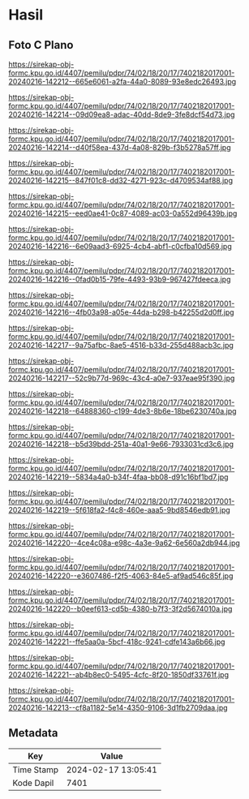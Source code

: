 # Hasil

## Foto C Plano

https://sirekap-obj-formc.kpu.go.id/4407/pemilu/pdpr/74/02/18/20/17/7402182017001-20240216-142212--665e6061-a2fa-44a0-8089-93e8edc26493.jpg

https://sirekap-obj-formc.kpu.go.id/4407/pemilu/pdpr/74/02/18/20/17/7402182017001-20240216-142214--09d09ea8-adac-40dd-8de9-3fe8dcf54d73.jpg

https://sirekap-obj-formc.kpu.go.id/4407/pemilu/pdpr/74/02/18/20/17/7402182017001-20240216-142214--d40f58ea-437d-4a08-829b-f3b5278a57ff.jpg

https://sirekap-obj-formc.kpu.go.id/4407/pemilu/pdpr/74/02/18/20/17/7402182017001-20240216-142215--847f01c8-dd32-4271-923c-d4709534af88.jpg

https://sirekap-obj-formc.kpu.go.id/4407/pemilu/pdpr/74/02/18/20/17/7402182017001-20240216-142215--eed0ae41-0c87-4089-ac03-0a552d96439b.jpg

https://sirekap-obj-formc.kpu.go.id/4407/pemilu/pdpr/74/02/18/20/17/7402182017001-20240216-142216--6e09aad3-6925-4cb4-abf1-c0cfba10d569.jpg

https://sirekap-obj-formc.kpu.go.id/4407/pemilu/pdpr/74/02/18/20/17/7402182017001-20240216-142216--0fad0b15-79fe-4493-93b9-967427fdeeca.jpg

https://sirekap-obj-formc.kpu.go.id/4407/pemilu/pdpr/74/02/18/20/17/7402182017001-20240216-142216--4fb03a98-a05e-44da-b298-b42255d2d0ff.jpg

https://sirekap-obj-formc.kpu.go.id/4407/pemilu/pdpr/74/02/18/20/17/7402182017001-20240216-142217--9a75afbc-8ae5-4516-b33d-255d488acb3c.jpg

https://sirekap-obj-formc.kpu.go.id/4407/pemilu/pdpr/74/02/18/20/17/7402182017001-20240216-142217--52c9b77d-969c-43c4-a0e7-937eae95f390.jpg

https://sirekap-obj-formc.kpu.go.id/4407/pemilu/pdpr/74/02/18/20/17/7402182017001-20240216-142218--64888360-c199-4de3-8b6e-18be6230740a.jpg

https://sirekap-obj-formc.kpu.go.id/4407/pemilu/pdpr/74/02/18/20/17/7402182017001-20240216-142218--b5d39bdd-251a-40a1-9e66-7933031cd3c6.jpg

https://sirekap-obj-formc.kpu.go.id/4407/pemilu/pdpr/74/02/18/20/17/7402182017001-20240216-142219--5834a4a0-b34f-4faa-bb08-d91c16bf1bd7.jpg

https://sirekap-obj-formc.kpu.go.id/4407/pemilu/pdpr/74/02/18/20/17/7402182017001-20240216-142219--5f618fa2-f4c8-460e-aaa5-9bd8546edb91.jpg

https://sirekap-obj-formc.kpu.go.id/4407/pemilu/pdpr/74/02/18/20/17/7402182017001-20240216-142220--4ce4c08a-e98c-4a3e-9a62-6e560a2db944.jpg

https://sirekap-obj-formc.kpu.go.id/4407/pemilu/pdpr/74/02/18/20/17/7402182017001-20240216-142220--e3607486-f2f5-4063-84e5-af9ad546c85f.jpg

https://sirekap-obj-formc.kpu.go.id/4407/pemilu/pdpr/74/02/18/20/17/7402182017001-20240216-142220--b0eef613-cd5b-4380-b7f3-3f2d5674010a.jpg

https://sirekap-obj-formc.kpu.go.id/4407/pemilu/pdpr/74/02/18/20/17/7402182017001-20240216-142221--ffe5aa0a-5bcf-418c-9241-cdfe143a6b66.jpg

https://sirekap-obj-formc.kpu.go.id/4407/pemilu/pdpr/74/02/18/20/17/7402182017001-20240216-142221--ab4b8ec0-5495-4cfc-8f20-1850df33761f.jpg

https://sirekap-obj-formc.kpu.go.id/4407/pemilu/pdpr/74/02/18/20/17/7402182017001-20240216-142213--cf8a1182-5e14-4350-9106-3d1fb2709daa.jpg


## Metadata

| Key        | Value               |
| ---------- | ------------------- |
| Time Stamp | 2024-02-17 13:05:41 |
| Kode Dapil | 7401                |




